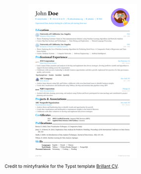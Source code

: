 <div align="center">
  <img alt="CV" src="cv.png" width="70%" />
</div>

Credit to mintyfrankie for the Typst template [Brillant CV](https://github.com/mintyfrankie/brilliant-CV).
